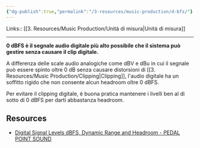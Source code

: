 ```yaml
---
{"dg-publish":true,"permalink":"/3-resources/music-production/d-bfs/"}
---
```


Links:: [[3. Resources/Music Production/Unità di misura\|Unità di misura]]

---
**0 dBFS è il segnale audio digitale più alto possibile che il sistema può gestire senza causare il clip digitale.**

A differenza delle scale audio analogiche come dBV e dBu in cui il segnale può essere spinto oltre 0 dB senza causare distorsioni di [[3. Resources/Music Production/Clipping\|Clipping]], l'audio digitale ha un soffitto rigido che non consente alcun headroom oltre 0 dBFS.

Per evitare il clipping digitale, è buona pratica mantenere i livelli ben al di sotto di 0 dBFS per darti abbastanza headroom.



## Resources

- [Digital Signal Levels dBFS, Dynamic Range and Headroom - PEDAL POINT SOUND](https://www.pedalpointsound.com/music-studio/digital-signal-levels)